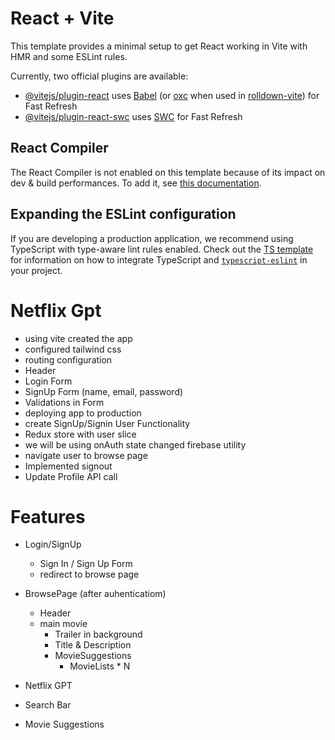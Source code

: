 # React + Vite

This template provides a minimal setup to get React working in Vite with HMR and some ESLint rules.

Currently, two official plugins are available:

- [@vitejs/plugin-react](https://github.com/vitejs/vite-plugin-react/blob/main/packages/plugin-react) uses [Babel](https://babeljs.io/) (or [oxc](https://oxc.rs) when used in [rolldown-vite](https://vite.dev/guide/rolldown)) for Fast Refresh
- [@vitejs/plugin-react-swc](https://github.com/vitejs/vite-plugin-react/blob/main/packages/plugin-react-swc) uses [SWC](https://swc.rs/) for Fast Refresh

## React Compiler

The React Compiler is not enabled on this template because of its impact on dev & build performances. To add it, see [this documentation](https://react.dev/learn/react-compiler/installation).

## Expanding the ESLint configuration

If you are developing a production application, we recommend using TypeScript with type-aware lint rules enabled. Check out the [TS template](https://github.com/vitejs/vite/tree/main/packages/create-vite/template-react-ts) for information on how to integrate TypeScript and [`typescript-eslint`](https://typescript-eslint.io) in your project.

# Netflix Gpt

- using vite created the app
- configured tailwind css
- routing configuration
- Header
- Login Form
- SignUp Form (name, email, password)
- Validations in Form
- deploying app to production
- create SignUp/Signin User Functionality
- Redux store with user slice
- we will be using onAuth state changed firebase utility
- navigate user to browse page
- Implemented signout
- Update Profile API call

# Features
- Login/SignUp
    - Sign In / Sign Up Form
    - redirect to browse page

- BrowsePage (after auhenticatiom)
    - Header
    - main movie
        - Trailer in background
        - Title & Description
        - MovieSuggestions
            - MovieLists * N

- Netflix GPT
 - Search Bar
 - Movie Suggestions